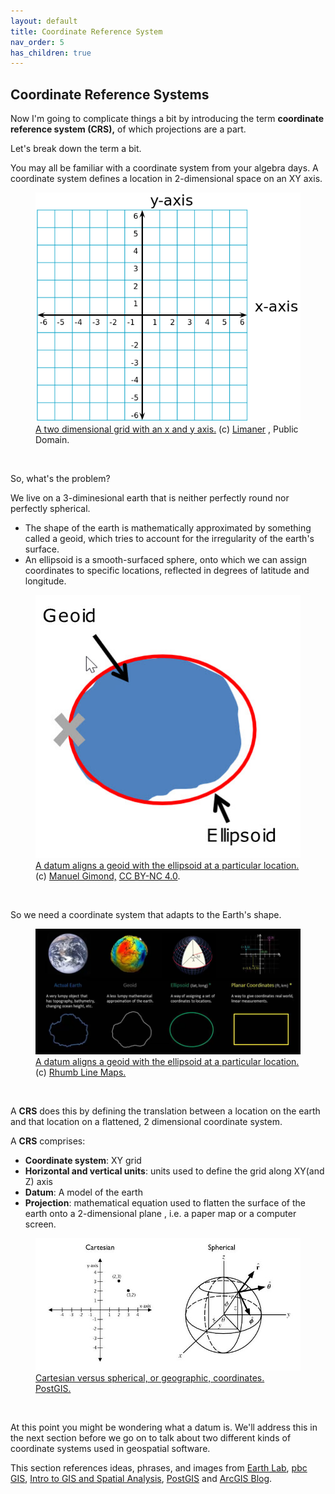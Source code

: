 ```yaml
---
layout: default
title: Coordinate Reference System
nav_order: 5
has_children: true
---
```


## Coordinate Reference Systems

Now I'm going to complicate things a bit by introducing the term **coordinate reference system (CRS),** of which projections are a part.

Let's break down the term a bit.

You may all be familiar with a coordinate system from your algebra days. A coordinate system defines a location in 2-dimensional space on an XY axis.


<figure>
  <img src="../images/555px-2D_Cartesian_Coordinates.svg.png" alt="Cartesian coordinates">
  <figcaption><a href="https://commons.wikimedia.org/wiki/File:2D_Cartesian_Coordinates.svg">A two dimensional grid with an x and y axis.</a> (c) <a href="https://commons.wikimedia.org/w/index.php?title=User:Limaner&action=edit&redlink=1">Limaner</a> , Public Domain.</figcaption>
</figure>

<p>&nbsp;</p>

So, what's the problem?

We live on a 3-diminesional earth that is neither perfectly round nor perfectly spherical.

- The shape of the earth is mathematically approximated by something called a geoid, which tries to account for the irregularity of the earth's surface.
- An ellipsoid is a smooth-surfaced sphere, onto which we can assign coordinates to specific locations, reflected in degrees of latitude and longitude.


<figure>
  <img src="../images/geoid.jpg"
  alt="Geoid">
  <figcaption><a href="https://mgimond.github.io/Spatial/chp09-0.html">A datum aligns a geoid with the ellipsoid at a particular location.</a> (c) <a href="https://mgimond.github.io/Spatial/index.html">Manuel Gimond,</a> <a href="https://creativecommons.org/licenses/by-nc/4.0/">CC BY-NC 4.0</a>.</figcaption>
</figure>

<p>&nbsp;</p>

So we need a coordinate system that adapts to the Earth's shape.

<figure>
  <img src="../images/geoidEllipsoid.png"
  alt="geoidEllipsoid">
  <figcaption><a href="https://www.youtube.com/watch?v=Z41Dt7_R180">A datum aligns a geoid with the ellipsoid at a particular location.</a> (c) <a href="https://www.youtube.com/channel/UCCXRrBW4gGdNbJV1axUhNIw">Rhumb Line Maps.</a> </figcaption>
</figure>

<p>&nbsp;</p>

A **CRS** does this by defining the translation between a location on the earth and that location on a flattened, 2 dimensional coordinate system.

A **CRS** comprises:

- **Coordinate system**: XY grid
- **Horizontal and vertical units**: units used to define the grid along XY(and Z) axis
- **Datum**: A model of the earth
- **Projection**: mathematical equation used to flatten the surface of the earth onto a 2-dimensional plane , i.e. a paper map or a computer screen.


<figure>
  <img src="../images/cartSpherical.jpg"
  alt="cartesianSpherical">
  <figcaption><a href="https://postgis.net/workshops/postgis-intro/geography.html">Cartesian versus spherical, or geographic, coordinates.</a> <a href="https://postgis.net/">PostGIS.</a> </figcaption>
</figure>

<p>&nbsp;</p>

At this point you might be wondering what a datum is. We'll address this in the next section before we go on to talk about two different kinds of coordinate systems used in geospatial software.






This section references ideas, phrases, and images from [Earth Lab](https://www.earthdatascience.org/courses/use-data-open-source-python/intro-vector-data-python/spatial-data-vector-shapefiles/intro-to-coordinate-reference-systems-python/), [pbc GIS](http://pbcgis.com/projection_fundamentals/), [Intro to GIS and Spatial Analysis](https://mgimond.github.io/Spatial/chp09-0.html), [PostGIS](https://postgis.net/workshops/postgis-intro/geography.html) and [ArcGIS Blog](https://www.esri.com/arcgis-blog/products/arcgis-pro/mapping/coordinate-systems-difference/#spatial).
